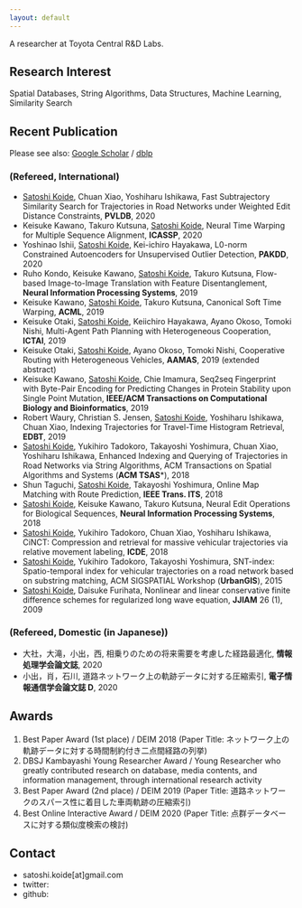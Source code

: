 ```yaml
---
layout: default
---
```


A researcher at Toyota Central R&D Labs.

## Research Interest

Spatial Databases, String Algorithms, Data Structures, Machine Learning, Similarity Search

## Recent Publication

Please see also: <a href="https://scholar.google.co.jp/citations?user=mDde7DoAAAAJ&hl=ja">Google Scholar</a> / <a href="https://dblp.org/pers/k/Koide:Satoshi.html">dblp</a>

### (Refereed, International)

- <u>Satoshi Koide</u>, Chuan Xiao, Yoshiharu Ishikawa, Fast Subtrajectory Similarity Search for Trajectories in Road Networks under Weighted Edit Distance Constraints, **PVLDB**, 2020
- Keisuke Kawano, Takuro Kutsuna, <u>Satoshi Koide</u>, Neural Time Warping for Multiple Sequence Alignment, **ICASSP**, 2020
- Yoshinao Ishii, <u>Satoshi Koide</u>, Kei-ichiro Hayakawa, L0-norm Constrained Autoencoders for Unsupervised Outlier Detection, **PAKDD**, 2020
- Ruho Kondo, Keisuke Kawano, <u>Satoshi Koide</u>, Takuro Kutsuna, Flow-based Image-to-Image Translation with Feature Disentanglement, **Neural Information Processing Systems**, 2019
- Keisuke Kawano, <u>Satoshi Koide</u>, Takuro Kutsuna, Canonical Soft Time Warping, **ACML**, 2019
- Keisuke Otaki, <u>Satoshi Koide</u>, Keiichiro Hayakawa, Ayano Okoso, Tomoki Nishi, Multi-Agent Path Planning with Heterogeneous Cooperation, **ICTAI**, 2019
- Keisuke Otaki, <u>Satoshi Koide</u>, Ayano Okoso, Tomoki Nishi, Cooperative Routing with Heterogeneous Vehicles, **AAMAS**, 2019 (extended abstract)
- Keisuke Kawano, <u>Satoshi Koide</u>, Chie Imamura, Seq2seq Fingerprint with Byte-Pair Encoding for Predicting Changes in Protein Stability upon Single Point Mutation, **IEEE/ACM Transactions on Computational Biology and Bioinformatics**, 2019
- Robert Waury, Christian S. Jensen, <u>Satoshi Koide</u>, Yoshiharu Ishikawa, Chuan Xiao, Indexing Trajectories for Travel-Time Histogram Retrieval, **EDBT**, 2019
- <u>Satoshi Koide</u>, Yukihiro Tadokoro, Takayoshi Yoshimura, Chuan Xiao, Yoshiharu Ishikawa, Enhanced Indexing and Querying of Trajectories in Road Networks via String Algorithms, ACM Transactions on Spatial Algorithms and Systems (**ACM TSAS***), 2018
- Shun Taguchi, <u>Satoshi Koide</u>, Takayoshi Yoshimura, Online Map Matching with Route Prediction, **IEEE Trans. ITS**, 2018
- <u>Satoshi Koide</u>, Keisuke Kawano, Takuro Kutsuna, Neural Edit Operations for Biological Sequences, **Neural Information Processing Systems**, 2018
- <u>Satoshi Koide</u>, Yukihiro Tadokoro, Chuan Xiao, Yoshiharu Ishikawa, CiNCT: Compression and retrieval for massive vehicular trajectories via relative movement labeling, **ICDE**, 2018
- <u>Satoshi Koide</u>, Yukihiro Tadokoro, Takayoshi Yoshimura, SNT-index: Spatio-temporal index for vehicular trajectories on a road network based on substring matching, ACM SIGSPATIAL Workshop (**UrbanGIS**), 2015
- <u>Satoshi Koide</u>, Daisuke Furihata, Nonlinear and linear conservative finite difference schemes for regularized long wave equation, **JJIAM** 26 (1), 2009

### (Refereed, Domestic (in Japanese))

- 大社，大滝，小出，西, 相乗りのための将来需要を考慮した経路最適化, **情報処理学会論文誌**, 2020
- 小出，肖，石川, 道路ネットワーク上の軌跡データに対する圧縮索引, **電子情報通信学会論文誌 D**, 2020


## Awards

1. Best Paper Award (1st place) / DEIM 2018 (Paper Title: ネットワーク上の軌跡データに対する時間制約付き二点間経路の列挙)
2. DBSJ Kambayashi Young Researcher Award / Young Researcher who greatly contributed research on database, media contents, and information management, through international research activity
3. Best Paper Award (2nd place) / DEIM 2019 (Paper Title: 道路ネットワークのスパース性に着目した車両軌跡の圧縮索引)
4. Best Online Interactive Award / DEIM 2020 (Paper Title: 点群データベースに対する類似度検索の検討)


## Contact

- satoshi.koide[at]gmail.com
- twitter:
- github: 
